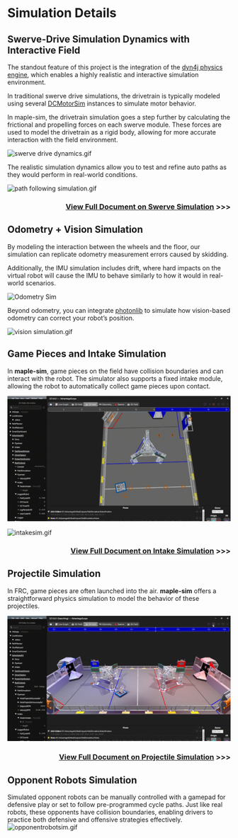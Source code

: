 # Simulation Details

## Swerve-Drive Simulation Dynamics with Interactive Field
The standout feature of this project is the integration of the [dyn4j physics engine](https://github.com/dyn4j/dyn4j), which enables a highly realistic and interactive simulation environment.

In traditional swerve drive simulations, the drivetrain is typically modeled using several [DCMotorSim](https://github.wpilib.org/allwpilib/docs/release/java/edu/wpi/first/wpilibj/simulation/DCMotorSim.html) instances to simulate motor behavior. 

In maple-sim, the drivetrain simulation goes a step further by calculating the frictional and propelling forces on each swerve module. 
These forces are used to model the drivetrain as a rigid body, allowing for more accurate interaction with the field environment.

![swerve drive dynamics.gif](media%2Fswerve%20drive%20dynamics.gif)

The realistic simulation dynamics allow you to test and refine auto paths as they would perform in real-world conditions.

![path following simulation.gif](media%2Fpath%20following%20simulation.gif)

<div align="right">
    <h3><a href="https://shenzhen-robotics-alliance.github.io/maple-sim/3_SWERVE_SIMULATION_OVERVIEW.html">View Full Document on Swerve Simulation</a> >>></h3>
</div>

## Odometry + Vision Simulation

By modeling the interaction between the wheels and the floor, our simulation can replicate odometry measurement errors caused by skidding.

Additionally, the IMU simulation includes drift, where hard impacts on the virtual robot will cause the IMU to behave similarly to how it would in real-world scenarios.

![Odometry Sim](media/odometry%20simulation.gif)

Beyond odometry, you can integrate [photonlib](https://docs.photonvision.org/en/latest/docs/simulation/simulation-java.html) to simulate how vision-based odometry can correct your robot’s position.

![vision simulation.gif](media%2Fvision%20simulation.gif)

## Game Pieces and Intake Simulation
In **maple-sim**, game pieces on the field have collision boundaries and can interact with the robot.
The simulator also supports a fixed intake module, allowing the robot to automatically collect game pieces upon contact.

![game pieces simulation.gif](media%2Fgame%20pieces%20simulation.gif)

![intakesim.gif](media/intakesim.gif)

<div align="right">
    <h3><a href="https://shenzhen-robotics-alliance.github.io/maple-sim/4_SIMULATING_INTAKE.html">View Full Document on Intake Simulation</a> >>></h3>
</div>

## Projectile Simulation
In FRC, game pieces are often launched into the air. 
**maple-sim** offers a straightforward physics simulation to model the behavior of these projectiles.

![projectile simulation.gif](media%2Fprojectile%20simulation.gif)

<div align="right">
    <h3><a href="https://shenzhen-robotics-alliance.github.io/maple-sim/5_SIMULATING_PROJECTILES.html">View Full Document on Projectile Simulation</a> >>></h3>
</div>

## Opponent Robots Simulation

Simulated opponent robots can be manually controlled with a gamepad for defensive play or set to follow pre-programmed cycle paths. 
Just like real robots, these opponents have collision boundaries, enabling drivers to practice both defensive and offensive strategies effectively.
![opponentrobotsim.gif](media/opponent%20robot%20simulation.gif)

